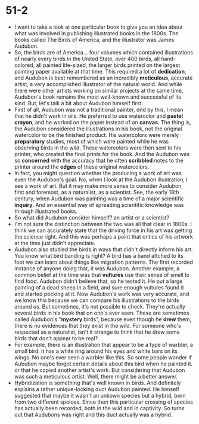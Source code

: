 # 51-2

+ I want to take a look at one particular book to give you an idea about what was involved in publishing illustrated books in the 1800s. The books called The Birds of America, and the illustrator was James Audubon.
+ So, the birds are of America... four volumes which contained illustrations of nearly every birds in the United State, over 400 birds, all hand-colored, all painted life-sized, the larger birds printed on the largest painting paper available at that time. This required a lot of **dedication**, and Audubon is best remembered as an incredibly **meticulous**, accurate artist, a very accomplished illustrator of the natural world. And while there were other artists working on similar projects at the same time, Audubon's book remains the most well-known and successful of its kind. But, let's talk a bit about Audubon himself first.
+ First of all, Audubon was not a traditional painter, dnd by this, I mean that he didn't work in oils. He preferred to use watercolor and **pastel** **crayon**, and he worked on the paper instead of on **canvas**. The thing is, the Audubon considered the illustrations in his book, not the original watercolor to be the finished product. His watercolors were merely **preparatory** studies, most of which were painted while he was observing birds in the wild. These watercolors were then sent to his printer, who created the final prints for the book. And the Audubon was so **concerned** with the accuracy that he often **scribbled** notes to the printer around the **edges** of these original watercolors.
+ In fact, you might question whether the producing a work of art was even the Audubon's goal. No, when I look at the Audubon illustration, I see a work of art. But it may make more sense to consider Audubon, first and foremost, as a naturalist, as a scientist. See, the early 18th century, when Audubon was painting was a time of a major scientific **inquiry**. And an essential way of spreading scientific knowledge was through illustrated books.
+ So what did Audubon consider himself? an artist or a scientist?
+ I'm not sure the distinction between the two was all that clear in 1800s. I think we can accurately state that the driving force in his art was getting the science right. And this was perhaps a point that critics of his artwork at the time just didn't appreciate.
+ Audubon also studied the birds in ways that didn't directly inform his art. You know what bird banding is right? A bird has a band attched to its foot we can learn about things like migration patterns. The first recorded instance of anyone doing that, it was Audubon. Another example, a common belief at the time was that **vultures** use their sense of smell to find food. Audubon didn't believe that, so he tested it. He put a large painting of a dead sheep in a field, and sure enough vultures found it and started pecking at it. Now Audubon's work was very accurate, and we know this because we can compare his illustrations to the birds around us. But sometimes, it's not possible to check. They're actually several birds in his book that on one's ever seen. These are sometimes called Audubon's "**mystery** birds", because even though he **drew** them, there is no evidences that they exist in the wild. For someone who's respected as a naturalist, isn't it strange to think that he drew some birds that don't appear to be real?
+ For example, there is an illustration that appear to be a type of warbler, a small bird. it has a white ring around his eyes and white bars on its wings. No one's ever seen a warbler like this. So some people wonder if Aububon maybe forgot certain details about this bird when he painted it. or that he copied another artist's work. But considering that Audubon was such a meticulous artist. Well, there might be a better answer.
+ Hybridization is something that's well known in birds. And definitely explains a rather unique-looking duct Audubon painted. He himself suggested that maybe it wasn't an unkown species but a hybrid, born from two different speices. Since then this particular crossing of species has actually been recorded, both in the wild and in captivity. So turns out that Audubons was right and this duct actually was a hybrid.